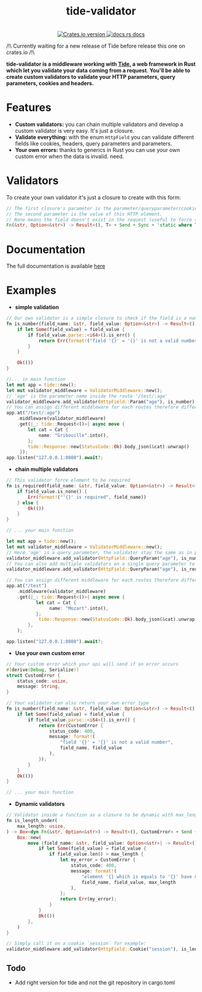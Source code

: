 <h1 align="center">tide-validator</h1>
<br />

<div align="center">
  <!-- Crates version -->
  <a href="https://crates.io/crates/tide-validator">
    <img src="https://img.shields.io/crates/v/tide-validator.svg?style=flat-square"
    alt="Crates.io version" />
  </a>
  <!-- docs.rs docs -->
  <a href="https://docs.rs/tide-validator">
    <img src="https://img.shields.io/badge/docs-latest-blue.svg?style=flat-square"
      alt="docs.rs docs" />
  </a>
</div>

/!\ Currently waiting for a new release of Tide before release this one on crates.io /!\

__tide-validator is a middleware working with [Tide](https://github.com/http-rs/tide), a web framework in Rust which let you validate your data coming from a request. You'll be able to create custom validators to validate your HTTP parameters, query parameters, cookies and headers.__

# Features

- __Custom validators:__ you can chain multiple validators and develop a custom validator is very easy. It's just a closure.
- __Validate everything:__ with the enum `HttpField` you can validate different fields like cookies, headers, query parameters and parameters.
- __Your own errors:__ thanks to generics in Rust you can use your own custom error when the data is invalid.
    need.

# Validators

To create your own validator it's just a closure to create with this form:

```rust
// The first closure's parameter is the parameter/queryparameter/cookie/header name.
// The second parameter is the value of this HTTP element.
// None means the field doesn't exist in the request (useful to force specific fields to be required).
Fn(&str, Option<&str>) -> Result<(), T> + Send + Sync + 'static where T: Serialize + Send + Sync + 'static
```

# Documentation

The full documentation is available [here](https://docs.rs/tide-validator)

# Examples

+ __simple validation__
```rust
// Our own validator is a simple closure to check if the field is a number
fn is_number(field_name: &str, field_value: Option<&str>) -> Result<(), String> {
    if let Some(field_value) = field_value {
        if field_value.parse::<i64>().is_err() {
            return Err(format!("field '{}' = '{}' is not a valid number", field_name, field_value));
        }
    }

    Ok(())
}

//... in main function
let mut app = tide::new();
let mut validator_middleware = ValidatorMiddleware::new();
// 'age' is the parameter name inside the route '/test/:age'
validator_middleware.add_validator(HttpField::Param("age"), is_number);
// You can assign different middleware for each routes therefore different validators for each routes
app.at("/test/:age")
    .middleware(validator_middleware)
    .get(|_: tide::Request<()>| async move {
        let cat = Cat {
            name: "Gribouille".into(),
        };
        tide::Response::new(StatusCode::Ok).body_json(&cat).unwrap()
     });
app.listen("127.0.0.1:8080").await?;
```

+ __chain multiple validators__
```rust
// This validator force element to be required
fn is_required(field_name: &str, field_value: Option<&str>) -> Result<(), String> {
    if field_value.is_none() {
        Err(format!("'{}' is required", field_name))
    } else {
        Ok(())
    }
}

// ... your main function

let mut app = tide::new();
let mut validator_middleware = ValidatorMiddleware::new();
// Here 'age' is a query parameter, the validator stay the same as in previous example
validator_middleware.add_validator(HttpField::QueryParam("age"), is_number);
// You can also add multiple validators on a single query parameter to check different things
validator_middleware.add_validator(HttpField::QueryParam("age"), is_required);

// You can assign different middleware for each routes therefore different validators for each routes
app.at("/test")
    .middleware(validator_middleware)
    .get(|_: tide::Request<()>| async move {
           let cat = Cat {
                name: "Mozart".into(),
           };
            tide::Response::new(StatusCode::Ok).body_json(&cat).unwrap()
        },
    );

app.listen("127.0.0.1:8080").await?;
```

+ __Use your own custom error__
```rust
// Your custom error which your api will send if an error occurs
#[derive(Debug, Serialize)]
struct CustomError {
    status_code: usize,
    message: String,
}

// Your validator can also return your own error type
fn is_number(field_name: &str, field_value: Option<&str>) -> Result<(), CustomError> {
    if let Some(field_value) = field_value {
        if field_value.parse::<i64>().is_err() {
            return Err(CustomError {
                status_code: 400,
                message: format!(
                    "field '{}' = '{}' is not a valid number",
                    field_name, field_value
                ),
            });
        }
    }
    Ok(())
}

// ... your main function
```

+ __Dynamic validators__
```rust
// Validator inside a function as a closure to be dynamic with max_length
fn is_length_under(
    max_length: usize,
) -> Box<dyn Fn(&str, Option<&str>) -> Result<(), CustomError> + Send + Sync + 'static> {
    Box::new(
        move |field_name: &str, field_value: Option<&str>| -> Result<(), CustomError> {
            if let Some(field_value) = field_value {
                if field_value.len() > max_length {
                    let my_error = CustomError {
                        status_code: 400,
                        message: format!(
                            "element '{} which is equals to '{}' have not the maximum length of {}",
                            field_name, field_value, max_length
                        ),
                    };
                    return Err(my_error);
                }
            }
            Ok(())
        },
    )
}

// Simply call it on a cookie `session` for example:
validator_middleware.add_validator(HttpField::Cookie("session"), is_length_under(20));
```

## Todo

+ Add right version for tide and not the git repository in cargo.toml
